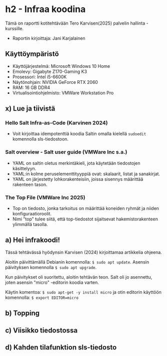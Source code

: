 # h2 - Infraa koodina

Tämä on raportti kotitehtävään Tero Karvisen(2025) palvelin hallinta -kurssille.

-  Raportin kirjoittaja: Jani Karjalainen

## Käyttöympäristö

- Käyttöjärjestelmä: Microsoft Windows 10 Home
- Emolevy: Gigabyte Z170-Gaming K3
- Prosessori: Intel i5-6600K
- Näytönohjain: NVIDIA GeForce RTX 2060
- RAM: 16 GB DDR4
- Virtualisointiohjelmisto: VMWare Workstation Pro

## x) Lue ja tiivistä

### **Hello Salt Infra-as-Code (Karvinen 2024)** 

- Voit kirjoittaa idempotenttiä koodia Saltin omalla kielellä ```sudoedit``` komennolla sls-tiedostoon.

### **Salt overview - Salt user guide (VMWare Inc s.a.)**

- YAML on saltin oletus merkintäkieli, jota käytetään tiedostojen käsittelyyn.
- YAML:in kolme peruselementtityyppiä ovat: skalaarit, listat ja sanakirjat.
- YAML on järjestetty lohkorakenteisiin, joissa sisennys määrittää rakenteen tason.

### **The Top File (VMWare Inc 2025)**
  
- Top on tiedosto, jonka tarkoitus on määrittää koneiden ryhmät ja niiden konfiguraatioroolit.
- Nimi "top" tulee siitä, että top-tiedostot sijaitsevat hakemistorakenteen ylimmällä tasolla.

## a) Hei infrakoodi!

Tässä tehtävässä hyödynsin Karvisen (2024) kirjoittamaa artikkelia ohjeena.

Aloitin päivittämällä Debianin komennolla: ```$ sudo apt update```.
Asensin päivityksen komennolla ```$ sudo apt upgrade```.

Kun päivitykset oli suoritettu, aloitin tehtävän teon.
Salt oli jo asennettu, joten asensin "micro" -editorin koodia varten.

Käytin komentoa: ```$ sudo apt-get -y install micro```
ja otin editorin käyttöön komennolla: ```$ export EDITOR=micro```



## b) Topping 



## c) Viisikko tiedostossa


## d) Kahden tilafunktion sls-tiedosto
